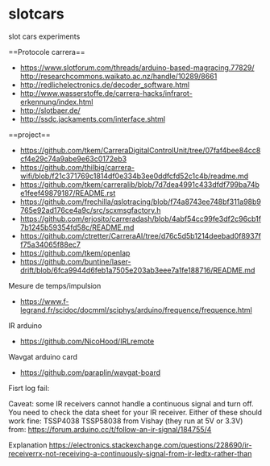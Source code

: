 # slotcars
slot cars experiments

==Protocole carrera==
- https://www.slotforum.com/threads/arduino-based-magracing.77829/ http://researchcommons.waikato.ac.nz/handle/10289/8661
- http://redlichelectronics.de/decoder_software.html
- http://www.wasserstoffe.de/carrera-hacks/infrarot-erkennung/index.html
- http://slotbaer.de/
- http://ssdc.jackaments.com/interface.shtml

==project==
- https://github.com/tkem/CarreraDigitalControlUnit/tree/07faf4bee84cc8cf4e29c74a9abe9e63c0172eb3
- https://github.com/thilbig/carrera-wifi/blob/f21c371769c1814df0e334b3ee0ddfcfd52c1c4b/readme.md
- https://github.com/tkem/carreralib/blob/7d7dea4991c433dfdf799ba74be1feef49879187/README.rst
- https://github.com/frechilla/qslotracing/blob/f74a8743ee748bf311a98b9765e92ad176ce4a9c/src/scxmsgfactory.h
- https://github.com/erjosito/carreradash/blob/4abf54cc99fe3df2c96cb1f7b1245b59354fd58c/README.md
- https://github.com/ctretter/CarreraAI/tree/d76c5d5b1214deebad0f8937ff75a34065f88ec7
- https://github.com/tkem/openlap
- https://github.com/buntine/laser-drift/blob/6fca9944d6feb1a7505e203ab3eee7a1fe188716/README.md

Mesure de temps/impulsion
- https://www.f-legrand.fr/scidoc/docmml/sciphys/arduino/frequence/frequence.html

IR arduino

- https://github.com/NicoHood/IRLremote


Wavgat arduino card 
- https://github.com/paraplin/wavgat-board


Fisrt log fail:

Caveat: some IR receivers cannot handle a continuous signal and turn off. You need to check the data sheet for your IR receiver.
Either of these should work fine: TSSP4038 TSSP58038 from Vishay (they run at 5V or 3.3V)
from:
https://forum.arduino.cc/t/follow-an-ir-signal/184755/4

Explanation
https://electronics.stackexchange.com/questions/228690/ir-receiverrx-not-receiving-a-continuously-signal-from-ir-ledtx-rather-than

